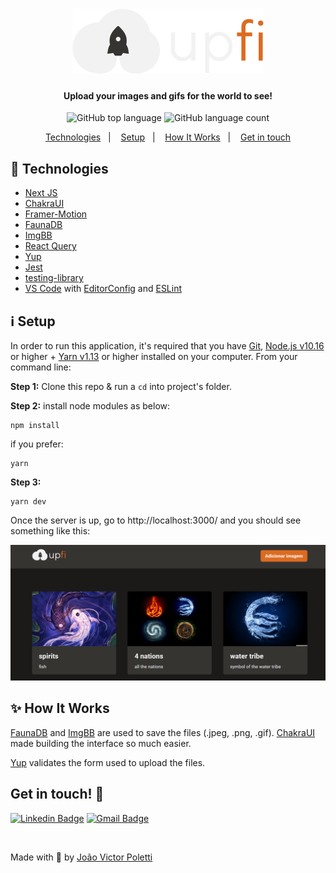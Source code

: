<h1 align="center">
    <img alt="to-do" src="public/logo.svg" />
</h1>

<h4 align="center">
  Upload your images and gifs for the world to see!
</h4>
<p align="center">
  <img alt="GitHub top language" src="https://img.shields.io/github/languages/top/joao96/upfi-upload-images?style=flat-square">

  <img alt="GitHub language count" src="https://img.shields.io/github/languages/count/joao96/upfi-upload-images?style=flat-square">
<!--   <img alt="License" src="https://img.shields.io/github/license/joao96/upfi-upload-images?style=flat-square"> -->
</p>

<p align="center">
  <a href="#checkered_flag-technologies">Technologies</a>&nbsp;&nbsp;&nbsp;|&nbsp;&nbsp;&nbsp;
  <a href="#information_source-setup">Setup</a>&nbsp;&nbsp;&nbsp;|&nbsp;&nbsp;&nbsp;
  <a href="#sparkles-how-it-works">How It Works</a>&nbsp;&nbsp;&nbsp;|&nbsp;&nbsp;&nbsp;
<!--   <a href="#page_facing_up-license">License</a>&nbsp;&nbsp;&nbsp;|&nbsp;&nbsp;&nbsp; -->
  <a href="#get-in-touch-monocle_face">Get in touch</a>
</p>

## :checkered_flag: Technologies

- [Next JS](https://nextjs.org/)
- [ChakraUI](https://chakra-ui.com/)
- [Framer-Motion](https://www.framer.com/motion/)
- [FaunaDB](https://fauna.com/)
- [ImgBB](https://imgbb.com/)
- [React Query](https://react-query.tanstack.com/)
- [Yup](https://github.com/jquense/yup)
- [Jest](https://jestjs.io/)
- [testing-library](https://testing-library.com/)
- [VS Code][vc] with [EditorConfig][vceditconfig] and [ESLint][vceslint]

## :information_source: Setup

In order to run this application, it's required that you have [Git](https://git-scm.com), [Node.js v10.16][nodejs] or higher + [Yarn v1.13][yarn] or higher installed on your computer. From your command line:

**Step 1:** Clone this repo & run a `cd` into project's folder.

**Step 2:** install node modules as below:

```
npm install
```

if you prefer:

```
yarn
```

**Step 3:**

```
yarn dev
```

Once the server is up, go to http://localhost:3000/ and you should see something like this:

<p align="center">
  <img src="public/cover.png" alt="Initial page">
</p>

<!-- ## :page_facing_up: License

<a href="https://github.com/joao96/the-simplest-todo/blob/main/LICENSE">
    <img alt="License" src="https://img.shields.io/github/license/joao96/the-simplest-todo?style=flat-square">
</a>

<br />

This project is licensed under the MIT. -->

## :sparkles: How It Works

[FaunaDB](https://fauna.com/) and [ImgBB](https://imgbb.com/) are used to save the files (.jpeg, .png, .gif). [ChakraUI](https://chakra-ui.com/) made building the interface so much easier.

[Yup](https://github.com/jquense/yup) validates the form used to upload the files.

## Get in touch! :monocle_face:

[![Linkedin Badge](https://img.shields.io/badge/-João%20Victor%20Poletti-0e76a8?style=flat-square&logo=Linkedin&logoColor=white&link=https://www.linkedin.com/in/jvpoletti/)](https://www.linkedin.com/in/jvpoletti/)
[![Gmail Badge](https://img.shields.io/badge/-jvpoletti@gmail.com-ff512f?style=flat-square&logo=Gmail&logoColor=white&link=mailto:jvpoletti@gmail.com)](mailto:jvpoletti@gmail.com)

<br />

Made with :green_heart: by [João Victor Poletti](https://github.com/joao96)

[nodejs]: https://nodejs.org/
[yarn]: https://yarnpkg.com/
[vc]: https://code.visualstudio.com/
[vceditconfig]: https://marketplace.visualstudio.com/items?itemName=EditorConfig.EditorConfig
[vceslint]: https://marketplace.visualstudio.com/items?itemName=dbaeumer.vscode-eslint
